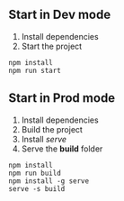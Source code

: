 ## Start in Dev mode
1. Install dependencies
2. Start the project
```
npm install
npm run start
```

## Start in Prod mode
1. Install dependencies
2. Build the project
4. Install _serve_
5. Serve the **build** folder
```
npm install
npm run build
npm install -g serve
serve -s build
```
